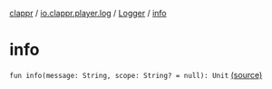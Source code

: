 [clappr](../../index.md) / [io.clappr.player.log](../index.md) / [Logger](index.md) / [info](.)

# info

`fun info(message: String, scope: String? = null): Unit` [(source)](https://github.com/clappr/clappr-android/tree/dev/clappr/src/main/kotlin/io/clappr/player/log/Logger.kt#L34)
